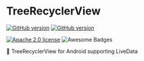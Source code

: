 # TreeRecyclerView

[![GitHub version](https://img.shields.io/github/release/JonasWanke/TreeRecyclerView/all.svg?colorB=4c1)](https://github.com/JonasWanke/TreeRecyclerView/releases)
[![GitHub version](https://img.shields.io/github/commits-since/JonasWanke/TreeRecyclerView/latest.svg?colorB=4c1)](https://github.com/JonasWanke/TreeRecyclerView/releases)

[![Apache 2.0 license](https://img.shields.io/badge/License-Apache%202.0-green.svg?colorB=4c1)](http://www.apache.org/licenses/LICENSE-2.0)
![Awesome Badges](https://img.shields.io/badge/badges-awesome-green.svg?colorB=4c1)

🌲 TreeRecyclerView for Android supporting LiveData
